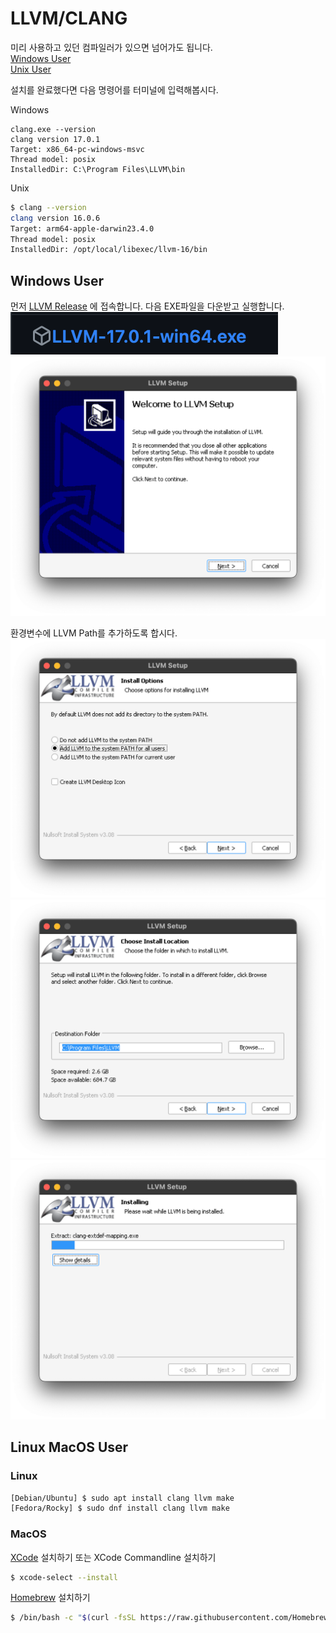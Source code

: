 # LLVM/CLANG

미리 사용하고 있던 컴파일러가 있으면 넘어가도 됩니다. \
[Windows User](#windows-user) \
[Unix User](#linux-macos-user)

설치를 완료했다면 다음 명령어를 터미널에 입력해봅시다.

Windows
```console
clang.exe --version
clang version 17.0.1
Target: x86_64-pc-windows-msvc
Thread model: posix
InstalledDir: C:\Program Files\LLVM\bin
```
Unix
```bash
$ clang --version
clang version 16.0.6
Target: arm64-apple-darwin23.4.0
Thread model: posix
InstalledDir: /opt/local/libexec/llvm-16/bin
```

## Windows User

먼저 [LLVM Release] 에 접속합니다.
다음 EXE파일을 다운받고 실행합니다. \
![WindowsLLVM](./WindowLLVMLink.png)
![WindowsLLVMInstallation1](./WindowLLVM1.png)

환경변수에 LLVM Path를 추가하도록 합시다. \
![WindowsLLVMInstallation2](./WindowLLVM2.png)
![WindowsLLVMInstallation3](./WindowLLVM3.png)
![WindowsLLVMInstallation4](./WindowLLVM4.png)

## Linux MacOS User

### Linux

```bash
[Debian/Ubuntu] $ sudo apt install clang llvm make
[Fedora/Rocky] $ sudo dnf install clang llvm make
```

### MacOS

[XCode] 설치하기 또는 XCode Commandline 설치하기
```bash
$ xcode-select --install
```

[Homebrew] 설치하기 
```bash
$ /bin/bash -c "$(curl -fsSL https://raw.githubusercontent.com/Homebrew/install/HEAD/install.sh)"
```

[LLVM Release]: https://github.com/llvm/llvm-project/releases/tag/llvmorg-17.0.1
[XCode]: https://developer.apple.com/kr/xcode
[Homebrew]: https://brew.sh
